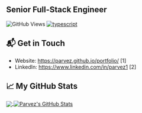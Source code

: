 ## Senior Full-Stack Engineer

![GitHub Views](https://komarev.com/ghpvc/?username=parvez&color=FAC151)
[![typescript](https://img.shields.io/badge/React-Expert-FAC151.svg?logo=react&logoWidth=20)](https://github.com/parvez)

## 📬 Get in Touch

- Website:  https://parvez.github.io/portfolio/ [1]
- LinkedIn:  https://www.linkedin.com/in/parvez1 [2]

## &#x1f4c8; My GitHub Stats
<a href="https://github.com/parvez">
  <img align="center" src="https://github-readme-stats.vercel.app/api/top-langs/?username=parvez&hide=PHP,html&title_color=ffffff&text_color=c9cacc&icon_color=2bbc8a&bg_color=1d1f21" />
</a>

<a href="https://github.com/parvez">
  <img align="center" src="https://github-readme-stats.vercel.app/api?username=parvez&show_icons=true&line_height=27&count_private=true&title_color=ffffff&text_color=c9cacc&icon_color=2bbc8a&bg_color=1d1f21" alt="Parvez's GitHub Stats" />
</a>


<!--
**parvez/parvez** is a ✨ _special_ ✨ repository because its `README.md` (this file) appears on your GitHub profile.

Here are some ideas to get you started:

- 🔭 I’m currently working on ...
- 🌱 I’m currently learning ...
- 👯 I’m looking to collaborate on ...
- 🤔 I’m looking for help with ...
- 💬 Ask me about ...
- 📫 How to reach me: ...
- 😄 Pronouns: ...
- ⚡ Fun fact: ...
-->
